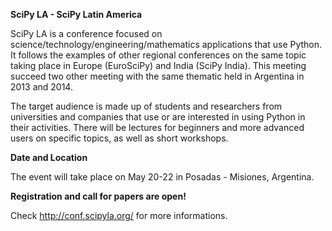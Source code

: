 **SciPy LA - SciPy Latin America**

SciPy LA is a conference focused on 
science/technology/engineering/mathematics applications that use Python.
It follows the examples of other regional conferences on the same topic
taking place in Europe (EuroSciPy) and India (SciPy India).
This meeting succeed two other meeting with the same thematic
held in Argentina in 2013 and 2014.

The target audience is made up of students and researchers
from universities and companies that use
or are interested in using Python in their activities.
There will be lectures for beginners and more advanced users
on specific topics, as well as short workshops.

**Date and Location**

The event will take place on May 20-22 in Posadas - Misiones, Argentina.

**Registration and call for papers are open!**

Check http://conf.scipyla.org/ for more informations.
